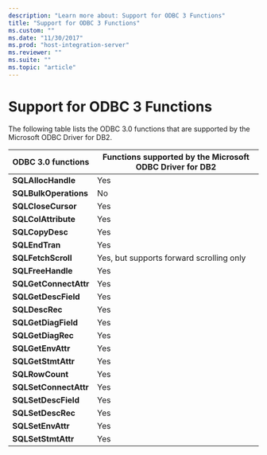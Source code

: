 ```yaml
---
description: "Learn more about: Support for ODBC 3 Functions"
title: "Support for ODBC 3 Functions"
ms.custom: ""
ms.date: "11/30/2017"
ms.prod: "host-integration-server"
ms.reviewer: ""
ms.suite: ""
ms.topic: "article"
---
```

# Support for ODBC 3 Functions
The following table lists the ODBC 3.0 functions that are supported by the Microsoft ODBC Driver for DB2.  
  
|ODBC 3.0 functions|Functions supported by the Microsoft ODBC Driver for DB2|  
|------------------------|--------------------------------------------------------------|  
|**SQLAllocHandle**|Yes|  
|**SQLBulkOperations**|No|  
|**SQLCloseCursor**|Yes|  
|**SQLColAttribute**|Yes|  
|**SQLCopyDesc**|Yes|  
|**SQLEndTran**|Yes|  
|**SQLFetchScroll**|Yes, but supports forward scrolling only|  
|**SQLFreeHandle**|Yes|  
|**SQLGetConnectAttr**|Yes|  
|**SQLGetDescField**|Yes|  
|**SQLDescRec**|Yes|  
|**SQLGetDiagField**|Yes|  
|**SQLGetDiagRec**|Yes|  
|**SQLGetEnvAttr**|Yes|  
|**SQLGetStmtAttr**|Yes|  
|**SQLRowCount**|Yes|  
|**SQLSetConnectAttr**|Yes|  
|**SQLSetDescField**|Yes|  
|**SQLSetDescRec**|Yes|  
|**SQLSetEnvAttr**|Yes|  
|**SQLSetStmtAttr**|Yes|
